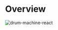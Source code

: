 # Overview
  ![drum-machine-react](https://github.com/user-attachments/assets/3ace6dc8-ec80-4d01-b292-ab7a2f5928e7)


